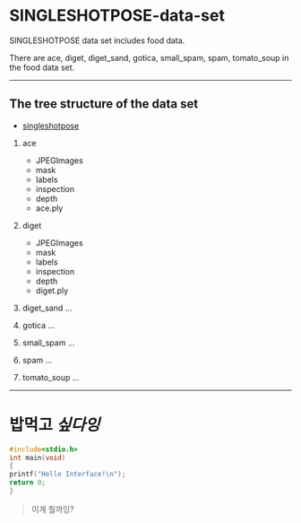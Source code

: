 # SINGLESHOTPOSE-data-set
SINGLESHOTPOSE data set includes food data.

There are ace, diget, diget_sand, gotica, small_spam, spam, tomato_soup in the food data set.

* * *
## The tree structure of the data set


* [singleshotpose](https://drive.google.com/drive/folders/1KIaRF-iPUBoTEOu4agdcffVfHysYrNGc?usp=sharing)
  
1. ace
   * JPEGImages
   * mask
   * labels
   * inspection
   * depth
   * ace.ply
2. diget
  
    * JPEGImages
    * mask
    * labels
    * inspection
    * depth
    * diget.ply
3. diget_sand
    ...
4. gotica
    ...
5. small_spam
    ...
6. spam
    ...
7. tomato_soup
    ... 

* * *
# **밥먹고** ***싶다잉***

```c
#include<stdio.h>
int main(void)
{
printf("Hello Interface!\n");
return 0;
}
```

> 이게 뭘까잉?
